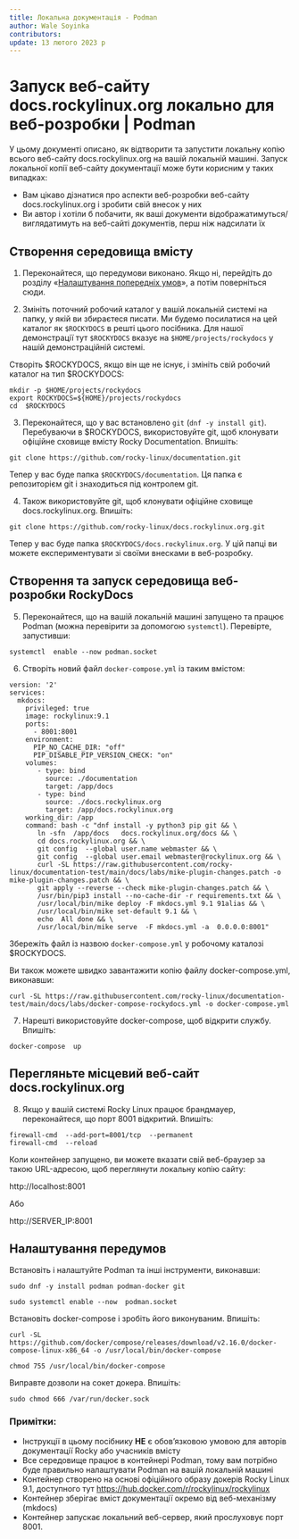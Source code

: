 ```yaml
---
title: Локальна документація - Podman
author: Wale Soyinka
contributors:
update: 13 лютого 2023 р
---
```


# Запуск веб-сайту docs.rockylinux.org локально для веб-розробки | Podman


У цьому документі описано, як відтворити та запустити локальну копію всього веб-сайту docs.rockylinux.org на вашій локальній машині. Запуск локальної копії веб-сайту документації може бути корисним у таких випадках:

* Вам цікаво дізнатися про аспекти веб-розробки веб-сайту docs.rockylinux.org і зробити свій внесок у них
* Ви автор і хотіли б побачити, як ваші документи відображатимуться/виглядатимуть на веб-сайті документів, перш ніж надсилати їх


## Створення середовища вмісту

1. Переконайтеся, що передумови виконано. Якщо ні, перейдіть до розділу «[Налаштування попередніх умов](#setup-the-prerequisites)», а потім поверніться сюди.

2. Змініть поточний робочий каталог у вашій локальній системі на папку, у якій ви збираєтеся писати. Ми будемо посилатися на цей каталог як `$ROCKYDOCS` в решті цього посібника. Для нашої демонстрації тут `$ROCKYDOCS` вказує на `$HOME/projects/rockydocs` у нашій демонстраційній системі.

Створіть $ROCKYDOCS, якщо він ще не існує, і змініть свій робочий каталог на тип $ROCKYDOCS:

```
mkdir -p $HOME/projects/rockydocs
export ROCKYDOCS=${HOME}/projects/rockydocs
cd  $ROCKYDOCS
```

3. Переконайтеся, що у вас встановлено `git` (`dnf -y install git`).  Перебуваючи в $ROCKYDOCS, використовуйте git, щоб клонувати офіційне сховище вмісту Rocky Documentation. Впишіть:

```
git clone https://github.com/rocky-linux/documentation.git
```

Тепер у вас буде папка `$ROCKYDOCS/documentation`. Ця папка є репозиторієм git і знаходиться під контролем git.

4. Також використовуйте git, щоб клонувати офіційне сховище docs.rockylinux.org. Впишіть:

```
git clone https://github.com/rocky-linux/docs.rockylinux.org.git
```

Тепер у вас буде папка `$ROCKYDOCS/docs.rockylinux.org`. У цій папці ви можете експериментувати зі своїми внесками в веб-розробку.


## Створення та запуск середовища веб-розробки RockyDocs

5.  Переконайтеся, що на вашій локальній машині запущено та працює Podman (можна перевірити за допомогою `systemctl`). Перевірте, запустивши:

```
systemctl  enable --now podman.socket
```

6. Створіть новий файл `docker-compose.yml` із таким вмістом:

```
version: '2'
services:
  mkdocs:
    privileged: true
    image: rockylinux:9.1
    ports:
      - 8001:8001
    environment:
      PIP_NO_CACHE_DIR: "off"
      PIP_DISABLE_PIP_VERSION_CHECK: "on"
    volumes:
       - type: bind
         source: ./documentation
         target: /app/docs
       - type: bind
         source: ./docs.rockylinux.org
         target: /app/docs.rockylinux.org
    working_dir: /app
    command: bash -c "dnf install -y python3 pip git && \
       ln -sfn  /app/docs   docs.rockylinux.org/docs && \
       cd docs.rockylinux.org && \
       git config  --global user.name webmaster && \
       git config  --global user.email webmaster@rockylinux.org && \
       curl -SL https://raw.githubusercontent.com/rocky-linux/documentation-test/main/docs/labs/mike-plugin-changes.patch -o mike-plugin-changes.patch && \
       git apply --reverse --check mike-plugin-changes.patch && \
       /usr/bin/pip3 install --no-cache-dir -r requirements.txt && \
       /usr/local/bin/mike deploy -F mkdocs.yml 9.1 91alias && \
       /usr/local/bin/mike set-default 9.1 && \
       echo  All done && \
       /usr/local/bin/mike serve  -F mkdocs.yml -a  0.0.0.0:8001"

```

Збережіть файл із назвою `docker-compose.yml` у робочому каталозі $ROCKYDOCS.

Ви також можете швидко завантажити копію файлу docker-compose.yml, виконавши:

```
curl -SL https://raw.githubusercontent.com/rocky-linux/documentation-test/main/docs/labs/docker-compose-rockydocs.yml -o docker-compose.yml
```


7. Нарешті використовуйте docker-compose, щоб відкрити службу. Впишіть:

```
docker-compose  up
```


## Перегляньте місцевий веб-сайт docs.rockylinux.org

8. Якщо у вашій системі Rocky Linux працює брандмауер, переконайтеся, що порт 8001 відкритий. Впишіть:

```
firewall-cmd  --add-port=8001/tcp  --permanent
firewall-cmd  --reload
```

Коли контейнер запущено, ви можете вказати свій веб-браузер за такою URL-адресою, щоб переглянути локальну копію сайту:

http://localhost:8001

Або

http://SERVER_IP:8001




## Налаштування передумов

Встановіть і налаштуйте Podman та інші інструменти, виконавши:

```
sudo dnf -y install podman podman-docker git

sudo systemctl enable --now  podman.socket

```

Встановіть docker-compose і зробіть його виконуваним. Впишіть:

```
curl -SL https://github.com/docker/compose/releases/download/v2.16.0/docker-compose-linux-x86_64 -o /usr/local/bin/docker-compose

chmod 755 /usr/local/bin/docker-compose
```


Виправте дозволи на сокет докера. Впишіть:

```
sudo chmod 666 /var/run/docker.sock
```


### Примітки:

* Інструкції в цьому посібнику **НЕ** є обов’язковою умовою для авторів документації Rocky або учасників вмісту
* Все середовище працює в контейнері Podman, тому вам потрібно буде правильно налаштувати Podman на вашій локальній машині
* Контейнер створено на основі офіційного образу докерів Rocky Linux 9.1, доступного тут https://hub.docker.com/r/rockylinux/rockylinux
* Контейнер зберігає вміст документації окремо від веб-механізму (mkdocs)
* Контейнер запускає локальний веб-сервер, який прослуховує порт 8001. 
